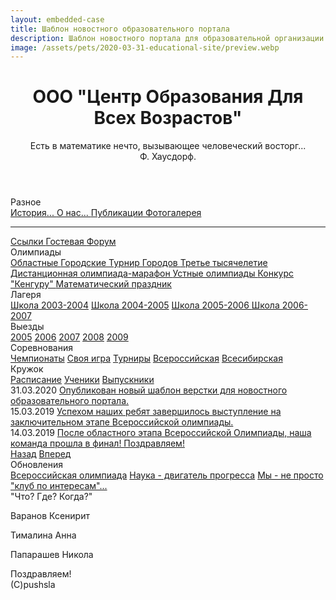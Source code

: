 ```yaml
---
layout: embedded-case
title: Шаблон новостного образовательного портала
description: Шаблон новостного портала для образовательной организации. Яркий и непринужденный, немного детский material design. Адаптивный интерфейс. 
image: /assets/pets/2020-03-31-educational-site/preview.webp
---
```

<head>
    <meta itemprop="description" name="description" content="{%- if page.description -%}{{ page.description | truncate: 160 }}{%- else -%}{{ site.description | truncate: 160  }}{%- endif -%}" />
    <meta charset="UTF-8"/>
    <meta name="viewport" content="width=device-width, initial-scale=1, shrink-to-fit=no"/>
    <title>EDU TEMPLATE</title>
    <link rel="stylesheet" href="https://stackpath.bootstrapcdn.com/bootstrap/4.5.0/css/bootstrap.min.css" integrity="sha384-9aIt2nRpC12Uk9gS9baDl411NQApFmC26EwAOH8WgZl5MYYxFfc+NcPb1dKGj7Sk" crossorigin="anonymous">
    <link href="https://fonts.googleapis.com/css?family=Pacifico&display=swap" rel="stylesheet"/>
    <link rel="stylesheet" href="/assets/pets/2020-03-31-educational-site/styles.css"/>
</head>
<body>
    <div class="container">
        <header class="header row">
            <div class="header__name col-lg-5 offset-lg-1">
                <h1 class="text-left">
                ООО "Центр Образования Для Всех Возрастов"
                </h1>
            </div>
            <div class="header__sign col-lg-4 offset-lg-2">
                <p>
                    Есть в математике нечто, вызывающее человеческий восторг... <br/>
                    Ф. Хаусдорф.
                </p>
            </div>
        </header>
        <main class="main row">
            <div class="col-lg-2 col-md-3 col-4">
                <div class="main__sheet">
                    <div class="main__sheet__caption">
                        Разное
                    </div>
                    <a class="main__sheet__reference" href="#">
                        История...
                    </a>
                    <a class="main__sheet__reference" href="#">
                        О нас...
                    </a>
                    <a class="main__sheet__reference" href="#">
                        Публикации
                    </a>
                    <a class="main__sheet__reference" href="#">
                        Фотогалерея
                    </a>
                    <hr>
                    <a class="main__sheet__reference" href="#">
                        Ссылки
                    </a>
                    <a class="main__sheet__reference" href="#">
                        Гостевая
                    </a>
                    <a class="main__sheet__reference" href="#">
                        Форум
                    </a>
                </div>
                <div class="main__sheet">
                    <div class="main__sheet__caption">
                        Олимпиады
                    </div>
                    <a href="#" class="main__sheet__reference">
                        Областные
                    </a>
                    <a href="#" class="main__sheet__reference">
                        Городские
                    </a>
                    <a href="#" class="main__sheet__reference">
                        Турнир Городов
                    </a>
                    <a href="#" class="main__sheet__reference">
                        Третье тысячелетие
                    </a>
                    <a href="#" class="main__sheet__reference">
                        Дистанционная олимпиада-марафон
                    </a>
                    <a href="#" class="main__sheet__reference">
                        Устные олимпиады
                    </a>
                    <a href="#" class="main__sheet__reference">
                        Конкурс "Кенгуру"
                    </a>
                    <a href="#" class="main__sheet__reference">
                        Математический праздник
                    </a>
                </div>
                <div class="main__sheet">
                    <div class="main__sheet__caption">
                        Лагеря
                    </div>
                    <a href="#" class="main__sheet__reference">Школа 2003-2004</a>
                    <a href="#" class="main__sheet__reference">Школа 2004-2005</a>
                    <a href="#" class="main__sheet__reference">
                        Школа 2005-2006
                    </a>
                    <a href="#" class="main__sheet__reference">
                        Школа 2006-2007
                    </a>
                </div>
                <div class="main__sheet">
                    <div class="main__sheet__caption">
                        Выезды
                    </div>
                    <a href="" class="main__sheet__reference">2005</a>
                    <a href="" class="main__sheet__reference">2006</a>
                    <a href="" class="main__sheet__reference">2007</a>
                    <a href="" class="main__sheet__reference">2008</a>
                    <a href="" class="main__sheet__reference">2009</a>
                </div>
                <div class="main__sheet">
                    <div class="main__sheet__caption">
                        Соревнования
                    </div>
                    <a href="" class="main__sheet__reference">Чемпионаты</a>
                    <a href="" class="main__sheet__reference">Своя игра</a>
                    <a href="" class="main__sheet__reference">Турниры</a>
                    <a href="" class="main__sheet__reference">Всероссийская</a>
                    <a href="" class="main__sheet__reference">Всесибирская</a>
                </div>
                <div class="main__sheet">
                    <div class="main__sheet__caption">
                        Кружок
                    </div>
                    <a href="" class="main__sheet__reference">Расписание</a>
                    <a href="" class="main__sheet__reference">Ученики</a>
                    <a href="" class="main__sheet__reference">Выпускники</a>
                </div>
            </div>
            <div class="col-lg-8 col-md-9 col-8">
                <div class="main__main">
                    <section class="main__post row">
                        <span class="main__post__date col-lg-2">31.03.2020</span>
                        <a class="main__post__name col-lg-10" href="#">
                            Опубликован новый шаблон верстки для новостного образовательного портала.
                        </a>
                    </section>
                    <section class="main__post row">
                        <span class="main__post__date col-lg-2">15.03.2019</span>
                        <a class="main__post__name col-lg-10" href="#">
                            Успехом наших ребят завершилось выступление на заключительном этапе Всероссийской олимпиады.
                        </a>
                    </section>
                    <section class="main__post row">
                        <span class="main__post__date col-lg-2">14.03.2019</span>
                        <a class="main__post__name col-lg-10" href="#">
                            После областного этапа Всероссийской Олимпиады, наша команда прошла в финал! Поздравляем!
                        </a>
                    </section>
                    <div class="row">
                        <nav class="col-lg-4 offset-lg-4 d-flex justify-content-between">
                            <a class="main__nav" href="#">Назад</a>
                            <a class="main__nav" href="#">Вперед</a>
                        </nav>
                    </div>
                </div>
            </div>
            <div class="col-lg-2 offset-lg-0 col-md-9 col-8 offset-md-3 offset-4">
                <div class="main__sheet">
                    <div class="main__sheet__caption">
                        Обновления
                    </div>
                    <a href="" class="main__sheet__reference">Всероссийская олимпиада</a>
                    <a href="" class="main__sheet__reference">Наука - двигатель прогресса</a>
                    <a href="" class="main__sheet__reference">Мы - не просто "клуб по интересам"...</a>
                </div>
                <div class="main__sheet">
                    <div class="main__sheet__caption">
                        "Что? Где? Когда?"
                    </div>
                </div>
                <div class="main__sheet">
                    <p>
                        Варанов Ксенирит
                    </p>
                    <p>
                        Тималина Анна
                    </p>
                    <p>
                        Папарашев Никола
                    </p>
                    <div class="main__sheet__caption main__sheet__caption_undersigned">
                        Поздравляем!
                    </div>
                </div>
            </div>
        </main>
        <footer class="footer row">
            <div class="col-lg-12 text-center">
                (C)pushsla
            </div>
        </footer>
    </div>
</body>
